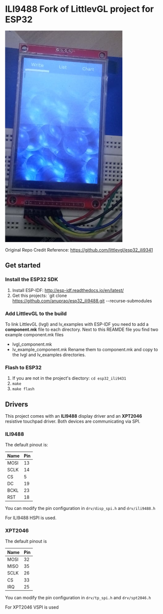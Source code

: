 # ILI9488 Fork of LittlevGL project for ESP32

![Example GUI with LittlevGL on ESP32](https://raw.githubusercontent.com/anuprao/esp32_ili9488/master/screenshot.jpg)

Original Repo Credit Reference: https://github.com/littlevgl/esp32_ili9341 

## Get started 
### Install the ESP32 SDK
1. Install ESP-IDF: http://esp-idf.readthedocs.io/en/latest/
2. Get this projects: `git clone https://github.com/anuprao/esp32_ili9488.git --recurse-submodules

### Add LittlevGL to the build
To link LittlevGL (lvgl) and lv_examples with ESP-IDF you need to add a **component.mk** file to each directory. Next to this REAMDE file you find two example component.mk files
- lvgl_component.mk
- lv_example_component.mk
Rename them to component.mk and copy to the lvgl and lv_examples directories.

### Flash to ESP32
1. If you are not in the project's diectory: `cd esp32_ili9431`
2. `make`
3. `make flash`

## Drivers
This project comes with an **ILI9488** display driver and an **XPT2046** resistive touchpad driver. Both devices are communicating via SPI.

### ILI9488
The default pinout is:

| Name | Pin |
|------|-----|
| MOSI | 13 |
| SCLK | 14 |
| CS | 5 |
| DC | 19 |
| BCKL | 23 |
| RST | 18 | 

You can modify the pin configuration in `drv/disp_spi.h` and `drv/ili9488.h`

For ILI9488 HSPI is used.


### XPT2046

The default pinout is

| Name | Pin |
|------|-----|
| MOSI | 32 |
| MISO | 35 |
| SCLK | 26 |
| CS | 33 |
| IRQ | 25 |

You can modify the pin configuration in `drv/tp_spi.h` and `drv/spt2046.h`

For XPT2046 VSPI is used


